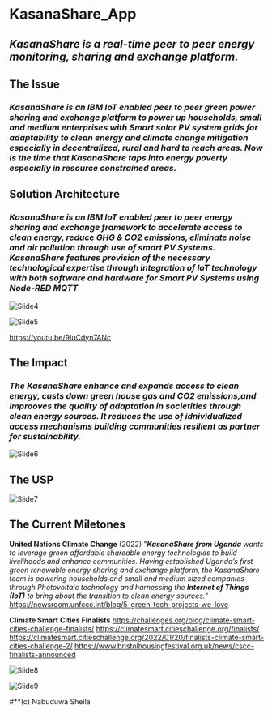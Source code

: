 # KasanaShare_App
## *KasanaShare is a real-time peer to peer energy monitoring, sharing and exchange platform.*
## The Issue
### *KasanaShare is an IBM IoT enabled peer to peer green power sharing and exchange platform to power up households, small and medium enterprises with Smart solar PV system grids for adaptability to clean energy and climate change mitigation especially in decentralized, rural and hard to reach areas. Now is the time that KasanaShare taps into energy poverty especially in resource constrained areas.*

## Solution Architecture
### *KasanaShare is an IBM IoT enabled peer to peer energy sharing and exchange framework to accelerate access to clean energy, reduce GHG & CO2 emissions, eliminate noise and air pollution through use of smart PV Systems. KasanaShare features provision of the necessary technological expertise through integration of IoT technology with both software and hardware for Smart PV Systems using Node-RED MQTT*

![Slide4](https://user-images.githubusercontent.com/107638658/174129556-915524fe-37b6-4733-94f8-07dccf845b80.JPG)

![Slide5](https://user-images.githubusercontent.com/107638658/174129591-ac168d21-db43-41fb-a6f6-9e17f1194656.JPG)

https://youtu.be/9IuCdyn7ANc

## The Impact
### *The KasanaShare enhance and expands access to clean energy, custs down green house gas and CO2 emissions,and improoves the quality of adaptation in societities through clean energy sources. It reduces the use of idnividualized access mechanisms building communities resilient as partner for sustainability.*

![Slide6](https://user-images.githubusercontent.com/107638658/174129674-b2d769fb-ed7c-4677-bea6-2bfe392ad82d.JPG)

## The USP

![Slide7](https://user-images.githubusercontent.com/107638658/174130061-eeccda65-8bc3-47f9-880a-d89e185d8b91.JPG)

## The Current Miletones

**United Nations Climate Change** (2022) "***KasanaShare from Uganda** wants to leverage green affordable shareable energy technologies to build livelihoods and enhance communities. Having established Uganda’s first green renewable energy sharing and exchange platform, the KasanaShare team is powering households and small and medium sized companies through Photovoltaic technology and harnessing the **Internet of Things  (IoT)** to bring about the transition to clean energy sources.*" 
https://newsroom.unfccc.int/blog/5-green-tech-projects-we-love

**Climate Smart Cities Finalists** 
https://challenges.org/blog/climate-smart-cities-challenge-finalists/
https://climatesmart.citieschallenge.org/finalists/
https://climatesmart.citieschallenge.org/2022/01/20/finalists-climate-smart-cities-challenge-2/
https://www.bristolhousingfestival.org.uk/news/cscc-finalists-announced

![Slide8](https://user-images.githubusercontent.com/107638658/174130161-d2a0cff9-8234-450c-8ddf-45677ad49ff5.JPG)

![Slide9](https://user-images.githubusercontent.com/107638658/174131467-b0a16655-6fad-4862-aa89-871f97f5f99d.JPG)

#**(c) Nabuduwa Sheila

